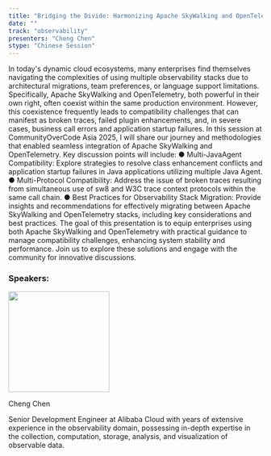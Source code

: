 ```yaml
---
title: "Bridging the Divide: Harmonizing Apache SkyWalking and OpenTelemetry in Production Environments"
date: ""
track: "observability"
presenters: "Cheng Chen"
stype: "Chinese Session"
---
```


In today's dynamic cloud ecosystems, many enterprises find themselves navigating the complexities of using multiple observability stacks due to architectural migrations, team preferences, or language support limitations. Specifically, Apache SkyWalking and OpenTelemetry, both powerful in their own right, often coexist within the same production environment. However, this coexistence frequently leads to compatibility challenges that can manifest as broken traces, failed plugin enhancements, and, in severe cases, business call errors and application startup failures.
In this session at CommunityOverCode Asia 2025, I will share our journey and methodologies that enabled seamless integration of Apache SkyWalking and OpenTelemetry. Key discussion points will include:
● Multi-JavaAgent Compatibility: Explore strategies to resolve class enhancement conflicts and application startup failures in Java applications utilizing multiple Java Agent.
● Multi-Protocol Compatibility: Address the issue of broken traces resulting from simultaneous use of sw8 and W3C trace context protocols within the same call chain.
● Best Practices for Observability Stack Migration: Provide insights and recommendations for effectively migrating between Apache SkyWalking and OpenTelemetry stacks, including key considerations and best practices.
The goal of this presentation is to equip enterprises using both Apache SkyWalking and OpenTelemetry with practical guidance to manage compatibility challenges, enhancing system stability and performance. Join us to explore these solutions and engage with the community for innovative discussions.

### Speakers:


<img src="https://sessionize.com/image/b6e1-400o400o1-pQaQfhiHLxaGPmnakbBHWu.jpg" width="200" /><br/>

Cheng Chen

Senior Development Engineer at Alibaba Cloud with years of extensive experience in the observability domain, possessing in-depth expertise in the collection, computation, storage, analysis, and visualization of observable data.

